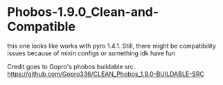 # Phobos-1.9.0_Clean-and-Compatible
this one looks like works with pyro 1.4.1. Still, there might be compatibility issues because of mixin configs or something idk have fun

Credit goes to Gopro's phobos buildable src. 
https://github.com/Gopro336/CLEAN_Phobos_1.9.0-BUILDABLE-SRC
